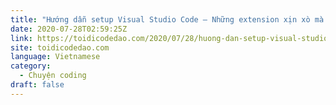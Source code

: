 ```yaml
---
title: "Hướng dẫn setup Visual Studio Code – Những extension xịn xò mà dev nào cũng nên dùng"
date: 2020-07-28T02:59:25Z
link: https://toidicodedao.com/2020/07/28/huong-dan-setup-visual-studio-code-nhung-extension-xin-xo-ma-dev-nao-cung-nen-dung/?utm_medium=RSS&utm_source=news.12bit.vn
site: toidicodedao.com
language: Vietnamese
category:
  - Chuyện coding
draft: false
---
```

